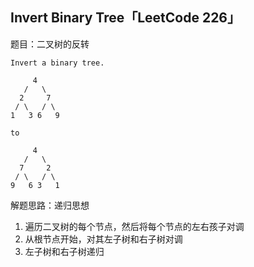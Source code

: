 ## Invert Binary Tree「LeetCode 226」

题目：二叉树的反转

```
Invert a binary tree.

     4
   /   \
  2     7
 / \   / \
1   3 6   9

to

     4
   /   \
  7     2
 / \   / \
9   6 3   1
```

解题思路：递归思想

1. 遍历二叉树的每个节点，然后将每个节点的左右孩子对调
2. 从根节点开始，对其左子树和右子树对调
3. 左子树和右子树递归

